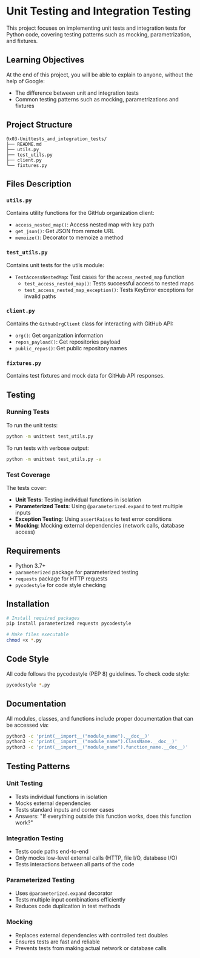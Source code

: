 # Unit Testing and Integration Testing

This project focuses on implementing unit tests and integration tests for Python code, covering testing patterns such as mocking, parametrization, and fixtures.

## Learning Objectives

At the end of this project, you will be able to explain to anyone, without the help of Google:

- The difference between unit and integration tests
- Common testing patterns such as mocking, parametrizations and fixtures

## Project Structure

```
0x03-Unittests_and_integration_tests/
├── README.md
├── utils.py
├── test_utils.py
├── client.py
└── fixtures.py
```

## Files Description

### `utils.py`
Contains utility functions for the GitHub organization client:
- `access_nested_map()`: Access nested map with key path
- `get_json()`: Get JSON from remote URL
- `memoize()`: Decorator to memoize a method

### `test_utils.py`
Contains unit tests for the utils module:
- `TestAccessNestedMap`: Test cases for the `access_nested_map` function
  - `test_access_nested_map()`: Tests successful access to nested maps
  - `test_access_nested_map_exception()`: Tests KeyError exceptions for invalid paths

### `client.py`
Contains the `GithubOrgClient` class for interacting with GitHub API:
- `org()`: Get organization information
- `repos_payload()`: Get repositories payload
- `public_repos()`: Get public repository names

### `fixtures.py`
Contains test fixtures and mock data for GitHub API responses.

## Testing

### Running Tests

To run the unit tests:

```bash
python -m unittest test_utils.py
```

To run tests with verbose output:

```bash
python -m unittest test_utils.py -v
```

### Test Coverage

The tests cover:
- **Unit Tests**: Testing individual functions in isolation
- **Parameterized Tests**: Using `@parameterized.expand` to test multiple inputs
- **Exception Testing**: Using `assertRaises` to test error conditions
- **Mocking**: Mocking external dependencies (network calls, database access)

## Requirements

- Python 3.7+
- `parameterized` package for parameterized testing
- `requests` package for HTTP requests
- `pycodestyle` for code style checking

## Installation

```bash
# Install required packages
pip install parameterized requests pycodestyle

# Make files executable
chmod +x *.py
```

## Code Style

All code follows the pycodestyle (PEP 8) guidelines. To check code style:

```bash
pycodestyle *.py
```

## Documentation

All modules, classes, and functions include proper documentation that can be accessed via:

```bash
python3 -c 'print(__import__("module_name").__doc__)'
python3 -c 'print(__import__("module_name").ClassName.__doc__)'
python3 -c 'print(__import__("module_name").function_name.__doc__)'
```

## Testing Patterns

### Unit Testing
- Tests individual functions in isolation
- Mocks external dependencies
- Tests standard inputs and corner cases
- Answers: "If everything outside this function works, does this function work?"

### Integration Testing
- Tests code paths end-to-end
- Only mocks low-level external calls (HTTP, file I/O, database I/O)
- Tests interactions between all parts of the code

### Parameterized Testing
- Uses `@parameterized.expand` decorator
- Tests multiple input combinations efficiently
- Reduces code duplication in test methods

### Mocking
- Replaces external dependencies with controlled test doubles
- Ensures tests are fast and reliable
- Prevents tests from making actual network or database calls 